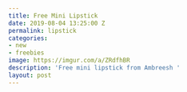 ```yaml
---
title: Free Mini Lipstick
date: 2019-08-04 13:25:00 Z
permalink: lipstick
categories:
- new
- freebies
image: https://imgur.com/a/ZRdfhBR
description: 'Free mini lipstick from Ambreesh '
layout: post
---
```


